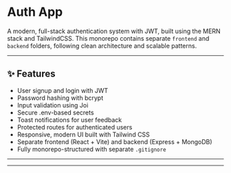 # Auth App

A modern, full-stack authentication system with JWT, built using the MERN stack and TailwindCSS. This monorepo contains separate `frontend` and `backend` folders, following clean architecture and scalable patterns.

---

## ✨ Features

- User signup and login with JWT
- Password hashing with bcrypt
- Input validation using Joi
- Secure .env-based secrets
- Toast notifications for user feedback
- Protected routes for authenticated users
- Responsive, modern UI built with Tailwind CSS
- Separate frontend (React + Vite) and backend (Express + MongoDB)
- Fully monorepo-structured with separate `.gitignore`

---

---

